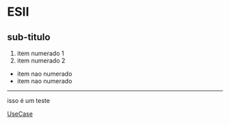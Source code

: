 # ESII

## sub-titulo 

1. item numerado 1
2. item numerado 2

- item nao numerado
- item nao numerado


---  

isso é um teste



[UseCase]([http://google.com](https://github.com/KayKael/ESII/blob/kael/ESII/Use%20case%20cliente%20tribunal.mdj)https://github.com/KayKael/ESII/blob/kael/ESII/Use%20case%20cliente%20tribunal.mdj)
